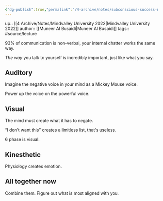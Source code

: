 ```yaml
---
{"dg-publish":true,"permalink":"/4-archive/notes/subconscious-success-muneer-al-busaidi/"}
---
```


up:: [[4 Archive/Notes/Mindvalley University 2022\|Mindvalley University 2022]]
author:: [[Muneer Al Busaidi\|Muneer Al Busaidi]]
tags:: #source/lecture 

93% of communication is non-verbal, your internal chatter works the same way.

*The way* you talk to yourself is incredibly important, just like what you say.

## Auditory
Imagine the negative voice in your mind as a Mickey Mouse voice.

Power up the voice on the powerful voice.

## Visual
The mind must create what it has to negate.

“I don't want this” creates a limitless list, that's useless.

6 phase is visual.

## Kinesthetic
Physiology creates emotion.

## All together now
Combine them. Figure out what is most aligned with you.